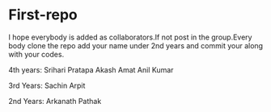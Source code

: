 First-repo
==========

I hope everybody is added as collaborators.If not post in the group.Every body clone the repo add your name
under 2nd years and commit your along with your codes.

4th years:
Srihari Pratapa
Akash Amat
Anil Kumar

3rd Years:
Sachin
Arpit

2nd Years:
Arkanath Pathak